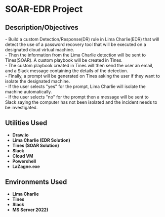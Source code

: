 <h1>SOAR-EDR Project</h1>

<h2>Description/Objectives</h2>
- Build a custom Detection/Response(DR) rule in Lima Charlie(EDR) that will detect the use of a password recovery tool that will be executed on a designated cloud virtual machine.
<br>
- Then the information from the Lima Charlie detection will be sent to Tines(SOAR). A custom playbook will be created in Tines.
<br>
- The custom playbook created in Tines will then send the user an email, and a Slack message containing the details of the detection.
<br>
- Finally, a prompt will be generated on Tines asking the user if they want to isolate the designated machine.
<br>
- If the user selects "yes" for the prompt, Lima Charlie will isolate the machine automatically. 
<br>
- If the user selects "no" for the prompt then a message will be sent to Slack saying the computer has not been isolated and the incident needs to be investigated.  

<h2>Utilities Used</h2>

- <b>Draw.io</b>
- <b>Lima Charlie (EDR Solution)</b>
- <b>Tines (SOAR Solution)</b>
- <b>Slack</b>
- <b>Cloud VM</b>
- <b>Powershell</b>
- <b>LaZagne.exe<b>

<h2>Environments Used </h2>

- <b>Lima Charlie</b>
- <b>Tines</b>
- <b>Slack</b>
- <b>MS Server 2022)</b>
